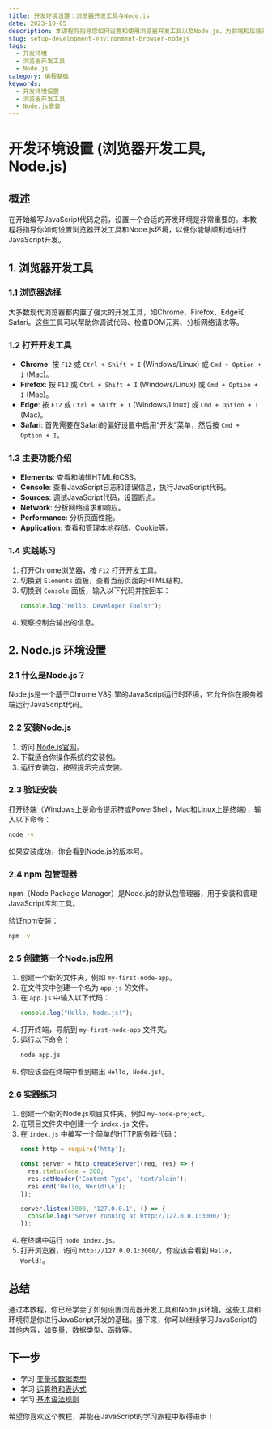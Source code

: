 ```yaml
---
title: 开发环境设置：浏览器开发工具与Node.js
date: 2023-10-05
description: 本课程将指导您如何设置和使用浏览器开发工具以及Node.js，为前端和后端开发提供一个强大的开发环境。
slug: setup-development-environment-browser-nodejs
tags:
  - 开发环境
  - 浏览器开发工具
  - Node.js
category: 编程基础
keywords:
  - 开发环境设置
  - 浏览器开发工具
  - Node.js安装
---
```


# 开发环境设置 (浏览器开发工具, Node.js)

## 概述

在开始编写JavaScript代码之前，设置一个合适的开发环境是非常重要的。本教程将指导你如何设置浏览器开发工具和Node.js环境，以便你能够顺利地进行JavaScript开发。

## 1. 浏览器开发工具

### 1.1 浏览器选择

大多数现代浏览器都内置了强大的开发工具，如Chrome、Firefox、Edge和Safari。这些工具可以帮助你调试代码、检查DOM元素、分析网络请求等。

### 1.2 打开开发工具

- **Chrome**: 按 `F12` 或 `Ctrl + Shift + I` (Windows/Linux) 或 `Cmd + Option + I` (Mac)。
- **Firefox**: 按 `F12` 或 `Ctrl + Shift + I` (Windows/Linux) 或 `Cmd + Option + I` (Mac)。
- **Edge**: 按 `F12` 或 `Ctrl + Shift + I` (Windows/Linux) 或 `Cmd + Option + I` (Mac)。
- **Safari**: 首先需要在Safari的偏好设置中启用“开发”菜单，然后按 `Cmd + Option + I`。

### 1.3 主要功能介绍

- **Elements**: 查看和编辑HTML和CSS。
- **Console**: 查看JavaScript日志和错误信息，执行JavaScript代码。
- **Sources**: 调试JavaScript代码，设置断点。
- **Network**: 分析网络请求和响应。
- **Performance**: 分析页面性能。
- **Application**: 查看和管理本地存储、Cookie等。

### 1.4 实践练习

1. 打开Chrome浏览器，按 `F12` 打开开发工具。
2. 切换到 `Elements` 面板，查看当前页面的HTML结构。
3. 切换到 `Console` 面板，输入以下代码并按回车：
   ```javascript
   console.log("Hello, Developer Tools!");
   ```
4. 观察控制台输出的信息。

## 2. Node.js 环境设置

### 2.1 什么是Node.js？

Node.js是一个基于Chrome V8引擎的JavaScript运行时环境，它允许你在服务器端运行JavaScript代码。

### 2.2 安装Node.js

1. 访问 [Node.js官网](https://nodejs.org/)。
2. 下载适合你操作系统的安装包。
3. 运行安装包，按照提示完成安装。

### 2.3 验证安装

打开终端（Windows上是命令提示符或PowerShell，Mac和Linux上是终端），输入以下命令：

```bash
node -v
```

如果安装成功，你会看到Node.js的版本号。

### 2.4 npm 包管理器

npm（Node Package Manager）是Node.js的默认包管理器，用于安装和管理JavaScript库和工具。

验证npm安装：

```bash
npm -v
```

### 2.5 创建第一个Node.js应用

1. 创建一个新的文件夹，例如 `my-first-node-app`。
2. 在文件夹中创建一个名为 `app.js` 的文件。
3. 在 `app.js` 中输入以下代码：
   ```javascript
   console.log("Hello, Node.js!");
   ```
4. 打开终端，导航到 `my-first-node-app` 文件夹。
5. 运行以下命令：
   ```bash
   node app.js
   ```
6. 你应该会在终端中看到输出 `Hello, Node.js!`。

### 2.6 实践练习

1. 创建一个新的Node.js项目文件夹，例如 `my-node-project`。
2. 在项目文件夹中创建一个 `index.js` 文件。
3. 在 `index.js` 中编写一个简单的HTTP服务器代码：
   ```javascript
   const http = require('http');

   const server = http.createServer((req, res) => {
     res.statusCode = 200;
     res.setHeader('Content-Type', 'text/plain');
     res.end('Hello, World!\n');
   });

   server.listen(3000, '127.0.0.1', () => {
     console.log('Server running at http://127.0.0.1:3000/');
   });
   ```
4. 在终端中运行 `node index.js`。
5. 打开浏览器，访问 `http://127.0.0.1:3000/`，你应该会看到 `Hello, World!`。

## 总结

通过本教程，你已经学会了如何设置浏览器开发工具和Node.js环境。这些工具和环境将是你进行JavaScript开发的基础。接下来，你可以继续学习JavaScript的其他内容，如变量、数据类型、函数等。

## 下一步

- 学习 [变量和数据类型](https://example.com)
- 学习 [运算符和表达式](https://example.com)
- 学习 [基本语法规则](https://example.com)

希望你喜欢这个教程，并能在JavaScript的学习旅程中取得进步！